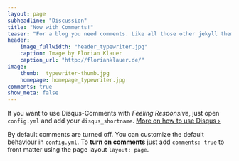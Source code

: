 ```yaml
---
layout: page
subheadline: "Discussion"
title: "Now with Comments!"
teaser: "For a blog you need comments. Like all those other jekyll themes we baked in Disqus. It's easy to set, it works and makes a static jekyll blog more dynamic."
header:
    image_fullwidth: "header_typewriter.jpg"
    caption: Image by Florian Klauer
    caption_url: "http://florianklauer.de/"
image:
    thumb:  typewriter-thumb.jpg
    homepage: homepage_typewriter.jpg
comments: true
show_meta: false
---
```

If you want to use Disqus-Comments with *Feeling Responsive*, just open `config.yml` and add your `disqus_shortname`. [More on how to use Disqus ›](https://disqus.com/websites/)
<!--more-->

By default comments are turned off. You can customize the default behaviour in `config.yml`. To **turn on comments** just add `comments: true` to front matter using the page layout `layout: page`.
